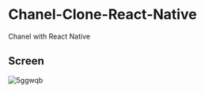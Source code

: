 # Chanel-Clone-React-Native
Chanel with React Native

## Screen

![5ggwqb](https://user-images.githubusercontent.com/39314007/125669786-30bafb03-653f-4a84-9842-782c1af0ac56.gif)
